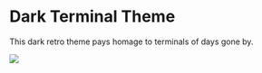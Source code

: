 # Dark Terminal Theme

This dark retro theme pays homage to terminals of days gone by.

![](https://raw.githubusercontent.com/directus-labs/extension-dark-terminal/main/docs/dark-terminal.png)
